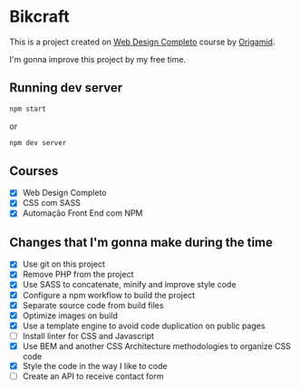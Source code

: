 # Bikcraft

This is a project created on [Web Design Completo](https://www.origamid.com/curso/web-design-completo)
course by [Origamid](https://www.origamid.com).

I'm gonna improve this project by my free time.

## Running dev server
```bash
npm start
```

or

```bash
npm dev server
```

## Courses
- [x] Web Design Completo
- [X] CSS com SASS
- [x] Automação Front End com NPM

## Changes that I'm gonna make during the time
- [x] Use git on this project
- [x] Remove PHP from the project
- [x] Use SASS to concatenate, minify and improve style code
- [x] Configure a npm workflow to build the project
- [x] Separate source code from build files
- [x] Optimize images on build
- [x] Use a template engine to avoid code duplication on public pages
- [ ] Install linter for CSS and Javascript
- [x] Use BEM and another CSS Architecture methodologies to organize CSS code
- [x] Style the code in the way I like to code
- [ ] Create an API to receive contact form
